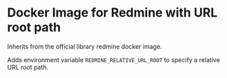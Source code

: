 # Docker Image for Redmine with URL root path

Inherits from the official library redmine docker image.

Adds environment variable `REDMINE_RELATIVE_URL_ROOT` to specify a relative URL root path.

